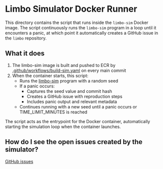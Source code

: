 # Limbo Simulator Docker Runner

This directory contains the script that runs inside the `limbo-sim` Docker image. The script continuously runs the `limbo-sim` program in a loop until it encounters a panic, at which point it automatically creates a GitHub issue in the `limbo` repository.

## What it does

1. The limbo-sim image is built and pushed to ECR by [.github/workflows/build-sim.yaml](../.github/workflows/build-sim.yaml) on every main commit
2. When the container starts, this script:
   - Runs the [limbo-sim](../simulator/) program with a random seed
   - If a panic occurs:
     - Captures the seed value and commit hash
     - Creates a GitHub issue with reproduction steps
     - Includes panic output and relevant metadata
   - Continues running with a new seed until a panic occurs or TIME_LIMIT_MINUTES is reached

The script acts as the entrypoint for the Docker container, automatically starting the simulation loop when the container launches.

## How do I see the open issues created by the simulator?

[GitHub issues](https://github.com/tursodatabase/limbo/issues?q=is%3Aissue+is%3Aopen+label%3A%22automated%22)

